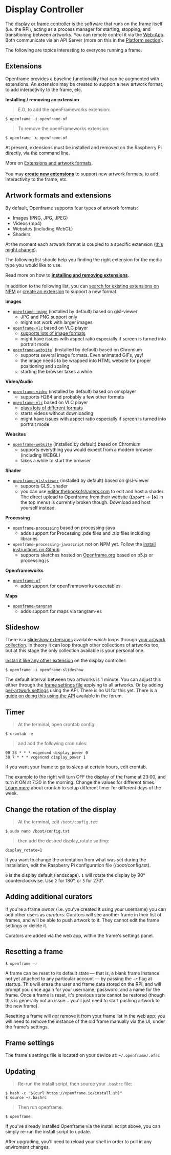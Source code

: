 # Display Controller

The [display or frame controller](https://github.com/OpenframeProject/Openframe) is the software that runs on the frame itself (i.e. the RPi), acting as a process manager for starting, stopping, and transitioning between artworks. You can remote control it via the [Web-App](https://openframe.io/stream). Both communicate via an API Server (more on this in the [Platform section](#platform)).

The following are topics interesting to everyone running a frame.

## Extensions

Openframe provides a baseline functionality that can be augmented with extensions. An extension may be created to support a new artwork format, to add interactivity to the frame, etc.

**Installing / removing an extension**

> E.G, to add the openFrameworks extension:

```terminal
$ openframe -i openframe-of
```

> To remove the openFrameworks extension:

```terminal
$ openframe -u openframe-of
```

At present, extensions must be installed and removed on the Raspberry Pi directly, via the command line.

<aside class="info">
  More on <a href="#artwork-formats-and-extensions">Extensions and artwork formats</a>.<br>
  <br>
  You may <a style="font-weight: bold" href="#creating-an-extension">create new extensions</a> to support new artwork formats, to add interactivity to the frame, etc.
</aside>


## Artwork formats and extensions

By default, Openframe supports four types of artwork formats:

* Images (PNG, JPG, JPEG)
* Videos (mp4)
* Websites (including WebGL)
* Shaders

At the moment each artwork format is coupled to a specific extension ([this might change](https://github.com/OpenframeProject/Openframe/issues/68)). 

The following list should help you finding the right extension for the media type you would like to use. 

<aside class="info">
  Read more on how to <a style="font-weight: bold;" href="#extensions">installing and removing extensions</a>.<br>
  <br>
  In addition to the following list, you can <a href="https://npmsearch.com/?q=openframe-extension">search for existing extensions on NPM</a> or <a href="#creating-an-extension">create an extension</a> to support a new format.
</aside>


**Images**

- [`openframe-image`](https://www.npmjs.com/package/openframe-image) (installed by default) based on glsl-viewer
    - JPG and PNG support only
    - might not work with larger images
- [`openframe-vlc`](https://www.npmjs.com/package/openframe-vlc) based on VLC player
    - [supports lots of image formats](https://wiki.videolan.org/Image/)
    - might have issues with aspect ratio especially if screen is turned into portrait mode
- [`openframe-website`](https://www.npmjs.com/package/openframe-website)` (installed by default) based on Chromium
    - supports several image formats. Even animated GIFs, yay!
    - the image needs to be wrapped into HTML website for proper positioning and scaling 
    - starting the browser takes a while

**Video/Audio**

- [`openframe-video`](https://www.npmjs.com/package/openframe-video) (installed by default) based on omxplayer
    - supports H264 and probably a few other formats
- [`openframe-vlc`](https://www.npmjs.com/package/openframe-vlc) based on VLC player 
    - [plays lots of different formats](https://wiki.videolan.org/VLC_Features_Formats/)
    - starts videos without downloading
    - might have issues with aspect ratio especially if screen is turned into portrait mode

**Websites**

- [`openframe-website`](https://www.npmjs.com/package/openframe-website) (installed by default) based on Chromium
    - supports everything you would expect from a modern browser (including WEBGL)
    - takes a while to start the browser

**Shader**

- [`openframe-glslviewer`](http://npmjs.com/package/openframe-glslviewer) (installed by default) based on glsl-viewer
    - supports GLSL shader
    - you can use [editor.thebookofshaders.com](http://editor.thebookofshaders.com/) to edit and host a shader. The direct upload to Openframe from their website (**`Export`** -> **`[o]`** in the top menu) is currently broken though. Download and host yourself instead.

**Processing**

- [`openframe-processing`](https://www.npmjs.com/package/openframe-processing) based on processing-java
    - adds support for Processing .pde files and .zip files including libraries
- `openframe-processing-javascript` not on NPM yet. Follow the [install instructions on Github](https://github.com/jvolker/Openframe-Processing-JavaScript#instructions). 
    - supports sketches hosted on [Openframe.org](http://www.openframe.org) based on p5.js or processing.js

**Openframeworks**

- [`openframe-of`](https://www.npmjs.com/package/openframe-of)`
    - adds support for openFrameworks executables
    
**Maps**

- [`openframe-tangram`](https://www.npmjs.com/package/openframe-tangram) [](https://www.npmjs.com/package/openframe-tangram)
    - adds support for maps via tangram-es


## Slideshow

There is a [slideshow extensions](https://github.com/jmwohl/Openframe-Slideshow) available which loops through [your artwork collection](#your-artwork-collection). In theory it can loop through other collections of artworks too, but at this stage the only collection available is your personal one.

[Install it like any other extension](#extensions) on the display controller:  

```terminal
$ openframe -i openframe-slideshow
```

The default interval between two artworks is 1 minute. You can adjust this either through the [frame settings file](#frame-settings) applying to all artworks. Or by adding [per-artwork settings](#per-artwork-settings) using the API. There is no UI for this yet.
There is a [guide on doing this using the API](https://openframe.discourse.group/t/openframe-slideshow-works-but/49/3) available in the forum. 

## Timer

> At the terminal, open crontab config:

```terminal
$ crontab -e
```

> and add the following cron rules:

```
00 23 * * * vcgencmd display_power 0
30 7 * * * vcgencmd display_power 1
```

If you want your frame to go to sleep at certain hours, edit crontab.

The example to the right will turn OFF the display of the frame at 23:00, and turn it ON at 7:30 in the morning. Change the values for different times. [Learn more](http://www.adminschoice.com/crontab-quick-reference) about crontab to setup different timer for different days of the week.

## Change the rotation of the display

> At the terminal, edit `/boot/config.txt`:

```terminal
$ sudo nano /boot/config.txt
```

> then add the desired display_rotate setting:

```terminal
display_rotate=1
```

If you want to change the orientation from what was set during the installation, edit the Raspberry Pi configuration file (/boot/config.txt).

`0` is the display default (landscape). `1` will rotate the display by 90° counterclockwise. Use `2` for 180°, or `3` for 270°.

## Adding additional curators

If you're a frame *owner* (i.e. you've created it using your username) you can add other users as *curators*. Curators will see another frame in their list of frames, and will be able to push artwork to it. They cannot edit the frame settings or delete it.

Curators are added via the web app, within the frame's settings panel.


## Resetting a frame

```terminal
$ openframe -r
```

A frame can be reset to its default state — that is, a blank frame instance not yet attached to any particular account — by passing the `-r` flag at startup. This will erase the user and frame data stored on the RPi, and will prompt you once again for your username, password, and a name for the frame. Once a frame is reset, it's previous state cannot be restored (though this is generally not an issue... you'll just need to start pushing artwork to the new frame).

Resetting a frame will _not_ remove it from your frame list in the web app; you will need to remove the instance of the old frame manually via the UI, under the frame's settings.


## Frame settings

The frame's settings file is located on your device at: `~/.openframe/.ofrc`


## Updating

> Re-run the install script, then source your `.bashrc` file:

```terminal
$ bash -c "$(curl https://openframe.io/install.sh)"
$ source ~/.bashrc
```

> Then run openframe:

```terminal
$ openframe
```

If you've already installed Openframe via the install script above, you can simply re-run the install script to update.

After upgrading, you'll need to reload your shell in order to pull in any enviroment changes.